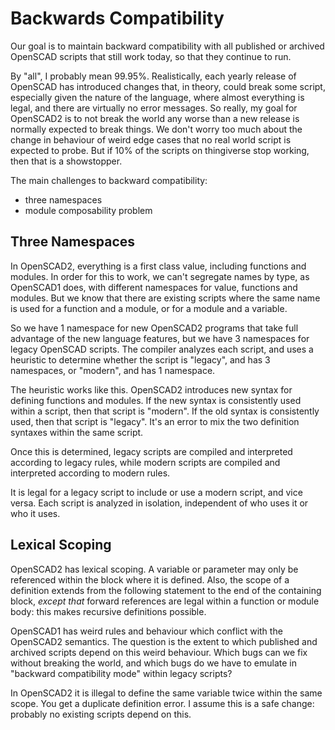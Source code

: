 # Backwards Compatibility

Our goal is to maintain backward compatibility with all published or archived
OpenSCAD scripts that still work today, so that they continue to run.

By "all", I probably mean 99.95%.
Realistically, each yearly release of OpenSCAD has introduced changes that,
in theory, could break some script, especially given the nature of the language,
where almost everything is legal, and there are virtually no error messages.
So really, my goal for OpenSCAD2 is to not break the world any worse than
a new release is normally expected to break things. We don't worry too much
about the change in behaviour of weird edge cases that no real world script
is expected to probe. But if 10% of the scripts on thingiverse stop working,
then that is a showstopper.

The main challenges to backward compatibility:
* three namespaces
* module composability problem

## Three Namespaces
In OpenSCAD2, everything is a first class value, including functions and modules.
In order for this to work, we can't segregate names by type, as OpenSCAD1 does,
with different namespaces for value, functions and modules. But we know that
there are existing scripts where the same name is used for a function and a module,
or for a module and a variable.

So we have 1 namespace for new OpenSCAD2 programs that take full advantage of
the new language features, but we have 3 namespaces for legacy OpenSCAD scripts.
The compiler analyzes each script, and uses a heuristic to determine whether the
script is "legacy", and has 3 namespaces, or "modern", and has 1 namespace.

The heuristic works like this.
OpenSCAD2 introduces new syntax for defining functions and modules.
If the new syntax is consistently used within a script, then that script is "modern".
If the old syntax is consistently used, then that script is "legacy".
It's an error to mix the two definition syntaxes within the same script.

Once this is determined, legacy scripts are compiled and interpreted according to legacy
rules, while modern scripts are compiled and interpreted according to modern rules.

It is legal for a legacy script to include or use a modern script,
and vice versa. Each script is analyzed in isolation, independent of who uses it
or who it uses.

## Lexical Scoping
OpenSCAD2 has lexical scoping. A variable or parameter may only be referenced within the block
where it is defined. Also, the scope of a definition extends from the following statement to the
end of the containing block, *except that* forward references are legal within a function or module
body: this makes recursive definitions possible.

OpenSCAD1 has weird rules and behaviour which conflict with the OpenSCAD2 semantics.
The question is the extent to which published and archived scripts depend on this
weird behaviour. Which bugs can we fix without breaking the world, and which bugs do
we have to emulate in "backward compatibility mode" within legacy scripts?

In OpenSCAD2 it is illegal to define the same variable twice within the same scope.
You get a duplicate definition error. I assume this is a safe change: probably no
existing scripts depend on this.


